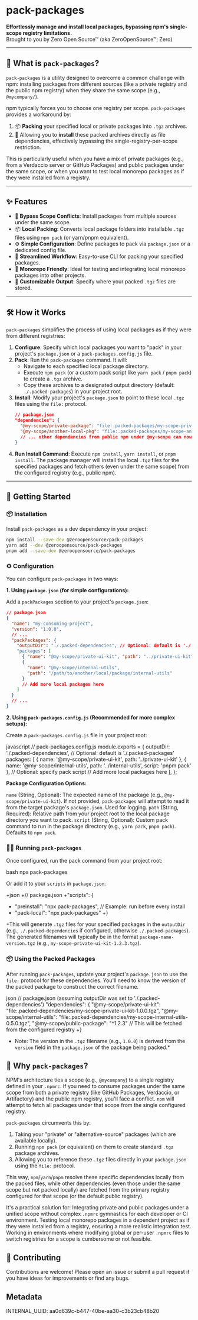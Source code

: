 # pack-packages

**Effortlessly manage and install local packages, bypassing npm's single-scope registry limitations.**  
Brought to you by Zero Open Source™ (aka ZeroOpenSource™; Zero)

---

## 🧩 What is `pack-packages`?

`pack-packages` is a utility designed to overcome a common challenge with npm: installing packages from different sources (like a private registry and the public npm registry) when they share the same scope (e.g., `@mycompany/`).

npm typically forces you to choose one registry per scope. `pack-packages` provides a workaround by:

1.  📦 **Packing** your specified local or private packages into `.tgz` archives.
2.  🔧 Allowing you to **install** these packed archives directly as file dependencies, effectively bypassing the single-registry-per-scope restriction.

This is particularly useful when you have a mix of private packages (e.g., from a Verdaccio server or GitHub Packages) and public packages under the same scope, or when you want to test local monorepo packages as if they were installed from a registry.

---

## ✨ Features

- 🎯 **Bypass Scope Conflicts**: Install packages from multiple sources under the same scope.
- 📦 **Local Packing**: Converts local package folders into installable `.tgz` files using `npm pack` (or yarn/pnpm equivalent).
- ⚙️ **Simple Configuration**: Define packages to pack via `package.json` or a dedicated config file.
- 🚀 **Streamlined Workflow**: Easy-to-use CLI for packing your specified packages.
- 🤝 **Monorepo Friendly**: Ideal for testing and integrating local monorepo packages into other projects.
- 📂 **Customizable Output**: Specify where your packed `.tgz` files are stored.

---

## 🛠️ How it Works

`pack-packages` simplifies the process of using local packages as if they were from different registries:

1.  **Configure**: Specify which local packages you want to "pack" in your project's `package.json` or a `pack-packages.config.js` file.
2.  **Pack**: Run the `pack-packages` command. It will:
    - Navigate to each specified local package directory.
    - Execute `npm pack` (or a custom pack script like `yarn pack` / `pnpm pack`) to create a `.tgz` archive.
    - Copy these archives to a designated output directory (default: `./.packed-packages`) in your project root.
3.  **Install**: Modify your project's `package.json` to point to these local `.tgz` files using the `file:` protocol.
    ```json
    // package.json
    "dependencies": {
      "@my-scope/private-package": "file:.packed-packages/my-scope-private-package-1.0.0.tgz",
      "@my-scope/another-local-pkg": "file:.packed-packages/my-scope-another-local-pkg-0.5.0.tgz"
      // ... other dependencies from public npm under @my-scope can now be fetched normally
    }
    ```
4.  **Run Install Command**: Execute `npm install`, `yarn install`, or `pnpm install`. The package manager will install the local `.tgz` files for the specified packages and fetch others (even under the same scope) from the configured registry (e.g., public npm).

---

## 🚀 Getting Started

### 📦 Installation

Install `pack-packages` as a dev dependency in your project:

```bash
npm install --save-dev @zeroopensource/pack-packages
yarn add --dev @zeroopensource/pack-packages
pnpm add --save-dev @zeroopensource/pack-packages
```

### ⚙️ Configuration

You can configure `pack-packages` in two ways:

**1. Using `package.json` (for simple configurations):**

Add a `packPackages` section to your project's `package.json`:

```json
// package.json
{
  "name": "my-consuming-project",
  "version": "1.0.0",
  // ...
  "packPackages": {
    "outputDir": "./.packed-dependencies", // Optional: default is './.packed-packages'
    "packages": [
      { "name": "@my-scope/private-ui-kit", "path": "../private-ui-kit" },
      {
        "name": "@my-scope/internal-utils",
        "path": "/path/to/another/local/package/internal-utils"
      }
      // Add more local packages here
    ]
  }
  // ...
}
```

**2. Using `pack-packages.config.js` (Recommended for more complex setups):**

Create a `pack-packages.config.js` file in your project root:

javascript
// pack-packages.config.js
module.exports = {
outputDir: './.packed-dependencies', // Optional: default is './.packed-packages'
packages: [
{ name: '@my-scope/private-ui-kit', path: '../private-ui-kit' },
{ name: '@my-scope/internal-utils', path: '../internal-utils', script: 'pnpm pack' }, // Optional: specify pack script
// Add more local packages here
],
};

**Package Configuration Options:**

`name` (String, Optional): The expected name of the package (e.g., `@my-scope/private-ui-kit`). If not provided, `pack-packages` will attempt to read it from the target package's `package.json`. Used for logging.
`path` (String, Required): Relative path from your project root to the local package directory you want to pack.
`script` (String, Optional): Custom pack command to run in the package directory (e.g., `yarn pack`, `pnpm pack`). Defaults to `npm pack`.

### 🏃‍♀️ Running `pack-packages`

Once configured, run the pack command from your project root:

bash
npx pack-packages

Or add it to your `scripts` in `package.json`:

+json
+// package.json
+"scripts": {

- "preinstall": "npx pack-packages", // Example: run before every install
- "pack-local": "npx pack-packages"
  +}

+This will generate `.tgz` files for your specified packages in the `outputDir` (e.g., `./.packed-dependencies` if configured, otherwise `./.packed-packages`). The generated filenames will typically be in the format `package-name-version.tgz` (e.g., `my-scope-private-ui-kit-1.2.3.tgz`).

### 📦 Using the Packed Packages

After running `pack-packages`, update your project's `package.json` to use the `file:` protocol for these dependencies. You'll need to know the version of the packed package to construct the correct filename.

json
// package.json (assuming outputDir was set to './.packed-dependencies')
"dependencies": {
"@my-scope/private-ui-kit": "file:.packed-dependencies/my-scope-private-ui-kit-1.0.0.tgz",
"@my-scope/internal-utils": "file:.packed-dependencies/my-scope-internal-utils-0.5.0.tgz",
"@my-scope/public-package": "^1.2.3" // This will be fetched from the configured registry
+}

- Note: The version in the `.tgz` filename (e.g., `1.0.0`) is derived from the `version` field in the `package.json` of the package being packed.\*

## 🤔 Why `pack-packages`?

NPM's architecture ties a scope (e.g., `@mycompany`) to a single registry defined in your `.npmrc`. If you need to consume packages under the same scope from both a private registry (like GitHub Packages, Verdaccio, or Artifactory) and the public npm registry, you'll face a conflict. `npm` will attempt to fetch all packages under that scope from the single configured registry.

`pack-packages` circumvents this by:

1.  Taking your "private" or "alternative-source" packages (which are available locally).
2.  Running `npm pack` (or equivalent) on them to create standard `.tgz` package archives.
3.  Allowing you to reference these `.tgz` files directly in your `package.json` using the `file:` protocol.

This way, `npm`/`yarn`/`pnpm` resolve these specific dependencies locally from the packed files, while other dependencies (even those under the same scope but not packed locally) are fetched from the primary registry configured for that scope (or the default public registry).

It's a practical solution for:
Integrating private and public packages under a unified scope without complex `.npmrc` gymnastics for each developer or CI environment.
Testing local monorepo packages in a dependent project as if they were installed from a registry, ensuring a more realistic integration test.
Working in environments where modifying global or per-user `.npmrc` files to switch registries for a scope is cumbersome or not feasible.

## 🤝 Contributing

Contributions are welcome! Please open an issue or submit a pull request if you have ideas for improvements or find any bugs.

## Metadata

INTERNAL_UUID: aa0d639c-b447-40be-aa30-c3b23cb48b20
